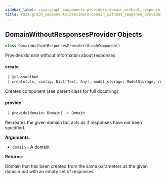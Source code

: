 ```yaml
---
sidebar_label: rasa.graph_components.providers.domain_without_response_provider
title: rasa.graph_components.providers.domain_without_response_provider
---
```

## DomainWithoutResponsesProvider Objects

```python
class DomainWithoutResponsesProvider(GraphComponent)
```

Provides domain without information about responses.

#### create

```python
 | @classmethod
 | create(cls, config: Dict[Text, Any], model_storage: ModelStorage, resource: Resource, execution_context: ExecutionContext) -> DomainWithoutResponsesProvider
```

Creates component (see parent class for full docstring).

#### provide

```python
 | provide(domain: Domain) -> Domain
```

Recreates the given domain but acts as if responses have not been specified.

**Arguments**:

- `domain` - A domain.
  

**Returns**:

  Domain that has been created from the same parameters as the given domain
  but with an empty set of responses.

